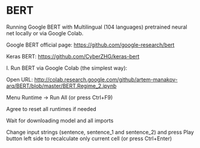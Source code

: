 # BERT
Running Google BERT with Multilingual (104 languages) pretrained neural net locally or via Google Colab.

Google BERT official page: https://github.com/google-research/bert

Keras BERT: https://github.com/CyberZHG/keras-bert

I. Run BERT via Google Colab (the simplest way):

  Open URL: http://colab.research.google.com/github/artem-manakov-arq/BERT/blob/master/BERT.Regime_2.ipynb

  Menu Runtime -> Run All (or press Ctrl+F9)

  Agree to reset all runtimes if needed

  Wait for downloading model and all imports

  Change input strings (sentence, sentence_1 and sentence_2) and press Play button left side to recalculate only current cell (or press Ctrl+Enter)
